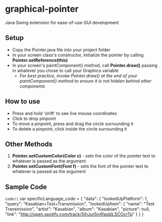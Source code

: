 # graphical-pointer
Java Swing extension for ease-of-use GUI development

## Setup ##
* Copy the Pointer.java file into your project folder
* In your screen class's constructor, initialize the pointer by calling **Pointer.setReference(this)**
* In your screen's paintComponent() method, call **Pointer.draw()** passing in whatever you chose to call your Graphics variable
  * *For best practice, invoke Pointer.draw() at the end of your paintComponent() method to ensure it is not hidden behind other components*

## How to use ##
* Press and hold 'shift' to see live mouse coordinates
* Click to drop pinpoint
* To move a pinpoint, press and drag the circle surrounding it
* To delete a pinpoint, click inside the circle surrounding it

## Other Methods ##
1. **Pointer.setCustomColor(Color c)** - sets the color of the pointer text to whatever is passed as the argument
2. **Pointer.setCustomFont(Font f)** - sets the font of the pointer text to whatever is passed as the argument

## Sample Code ##
`code()`
var specificLanguage_code = 
    {
        "data": {
            "lookedUpPlatform": 1,
            "query": "Kasabian+Test+Transmission",
            "lookedUpItem": {
                "name": "Test Transmission",
                "artist": "Kasabian",
                "album": "Kasabian",
                "picture": null,
                "link": "http://open.spotify.com/track/5jhJur5n4fasblLSCOcrTp"
            }
        }
    }


